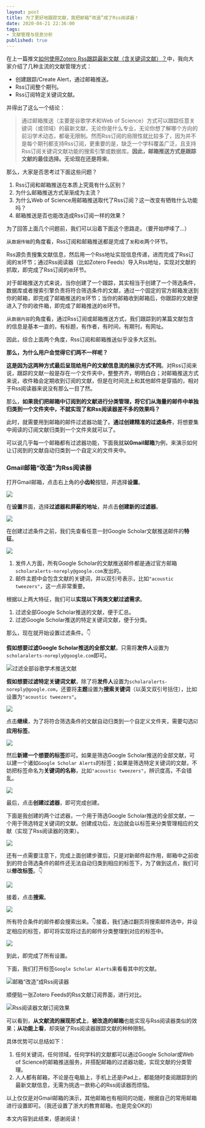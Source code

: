```yaml
---
layout: post
title: 为了更好地跟踪文献，我把邮箱“改造”成了Rss阅读器！
date: 2020-04-21 22:36:00
tags: 
- 文献管理与信息分析
published: true
---
```


在上一篇推文[如何使用Zotero Rss跟踪最新文献（含关键词文献）？](https://mp.weixin.qq.com/s/eOvHbqvnSmtUYcAF4ao-yw)中，我向大家介绍了几种主流的文献管理方式：

- 创建跟踪/Create Alert，通过邮箱推送。
- Rss订阅整个期刊。
- Rss订阅特定关键词文献。

并得出了这么一个结论：

>  通过邮箱推送（主要是谷歌学术和Web of Science）方式可以跟踪任意关键词（或领域）的最新文献，无论你是什么专业，无论你想了解哪个方向的前沿学术动态，都毫无限制。然而Rss订阅的局限性就比较多了，因为并不是每个期刊都支持Rss订阅，更重要的是，缺乏一个学科覆盖广泛，且支持Rss订阅关键词文献功能的搜索引擎或数据库。**因此，邮箱推送方式是跟踪文献的最佳选择。无论现在还是将来**。

那么，大家是否思考过下面这些问题？

1. Rss订阅和邮箱推送在本质上究竟有什么区别？
2. 为什么邮箱推送方式渐渐成为主流？
3. 为什么Web of Science用邮箱推送取代了Rss订阅？这一改变有牺牲什么功能吗？
4. 邮箱推送是否也能改造成Rss订阅一样的效果？

为了回答上面几个问题前，我们可以沿着下面这个思路走。（要开始啰嗦了...）

从`数据传输`的角度看，Rss订阅和邮箱推送都是完成了`发`和`收`两个环节。

Rss源负责搜集文献信息，然后用一个Rss地址实现信息传递，进而完成了Rss订阅的`发`环节；通过Rss阅读器（比如Zotero Feeds）导入Rss地址，实现对文献的抓取，即完成了Rss订阅的`收`环节。

对于邮箱推送方式来说，当你创建了一个跟踪，其实相当于创建了一个筛选条件，数据库或者搜索引擎负责将符合筛选条件的文献，通过一个固定的官方邮箱发送到你的邮箱，即完成了邮箱推送的`发`环节；当你的邮箱收到邮箱后，你跟踪的文献便进入了你的收件箱，即完成了邮箱推送的`收`环节。

从`数据内容`的角度看，通过Rss订阅或邮箱推送方式，我们跟踪到的某篇文献包含的信息是基本一直的，有标题，有作者，有时间，有期刊，有网址。

因此，综合上面两个角度，Rss订阅和邮箱推送似乎没多大区别。

**那么，为什么用户会觉得它们两不一样呢？**

**这是因为这两种方式最后呈现给用户的文献信息流的展示方式不同**。对Rss订阅来说，跟踪的文献一般是存在一个文件夹中，整整齐齐，明明白白；对邮箱推送方式来说，收件箱会定期收到订阅的文献，但是在时间流上和其他邮件是穿插的，相对于Rss阅读器来说没有那么一目了然。

那么，**如果我们把邮箱中订阅到的文献进行分类管理，将它们从海量的邮件中单独归类到一个文件夹中，不就实现了和Rss阅读器差不多的效果吗？**

此时，就需要用到邮箱的邮件过滤器功能了。**通过创建精准的过滤条件**，将想要集中阅读的订阅文献归类到一个文件夹就可以了。

可以说几乎每一个邮箱都有过滤器功能，下面我就**以Gmail邮箱**为例，来演示如何让订阅到的文献自动归类到一个自定义的文件夹中。

### Gmail邮箱“改造”为Rss阅读器

打开Gmail邮箱，点击右上角的**小齿轮**按钮，并选择**设置**。

![](https://figurebed-iseex.oss-cn-hangzhou.aliyuncs.com/img/20200421082013.png)

在**设置**界面，选择**过滤器和屏蔽的地址**，并点击**创建新的过滤器**。

![](https://figurebed-iseex.oss-cn-hangzhou.aliyuncs.com/img/20200421082052.png)

在创建过滤条件之前，我们先查看任意一封Google Scholar文献推送邮件的**特征**。

![](https://figurebed-iseex.oss-cn-hangzhou.aliyuncs.com/img/20200421085240.png)

1. 发件人方面，所有Google Scholar的文献推送邮件都是通过官方邮箱`scholaralerts-noreply@google.com`发出的。
2. 邮件主题中会包含文献的关键词，并以双引号表示，比如`"acoustic tweezers"`，这一点非常重要。

根据以上两大特征，我们可以**实现以下两类文献过滤需求**。

1. 过滤全部Google Scholar推送的文献，便于汇总。
2. 过滤Google Scholar推送的特定关键词文献，便于分类。

那么，现在就开始设置过滤条件。👇

**假如想要过滤Google Scholar推送的全部文献**，只需将**发件人**设置为`scholaralerts-noreply@google.com`即可。

![过滤全部谷歌学术推送文献](https://figurebed-iseex.oss-cn-hangzhou.aliyuncs.com/img/20200421085550.png)

**假如想要过滤特定关键词文献**，除了将**发件人**设置为`scholaralerts-noreply@google.com`，还要将**主题**设置为**搜索关键词**（以英文双引号括住），比如设置为`"acoustic tweezers"`。

![](https://figurebed-iseex.oss-cn-hangzhou.aliyuncs.com/img/20200421085932.png)

点击**继续**，为了将符合筛选条件的文献自动归类到一个自定义文件夹，需要勾选☑️**应用标签**。

![](https://figurebed-iseex.oss-cn-hangzhou.aliyuncs.com/img/20200421090111.png)

然后**新建一个想要的标签**即可。如果是筛选Google Scholar推送的全部文献，可以建一个诸如`Google Scholar Alerts`的标签；如果是筛选特定关键词的文献，不妨把标签命名为**关键词的名称**，比如`"acoustic tweezers"`，辨识度高，不会错乱。

![](https://figurebed-iseex.oss-cn-hangzhou.aliyuncs.com/img/20200421090224.png)

最后，点击**创建过滤器**，即可完成创建。

下面是我创建的两个过滤器，一个用于筛选Google Scholar推送的全部文献，一个用于筛选特定关键词的文献。创建成功后，左边就会以标签来分类管理相应的文献（实现了Rss阅读器的效果）。

![](https://figurebed-iseex.oss-cn-hangzhou.aliyuncs.com/img/20200421091000.png)

还有一点需要注意下，完成上面创建步骤后，只是对新邮件起作用，邮箱中之前收到的符合筛选条件的邮件还无法自动归类到相应的标签下，为了做到这点，我们可以**修改标签**。👇

![](https://figurebed-iseex.oss-cn-hangzhou.aliyuncs.com/img/20200421091454.png)

接着，点击**搜索**。

![](https://figurebed-iseex.oss-cn-hangzhou.aliyuncs.com/img/20200421091605.png)

所有符合条件的邮件都会搜索出来。👇接着，我们通过翻页将搜索邮件选中，并设定相应的标签，即可将实现将过去的邮件分类整理到对应的标签中。

![](https://figurebed-iseex.oss-cn-hangzhou.aliyuncs.com/img/20200421092157.png)

到此，即完成了所有设置。

下面，我们打开标签`Google Scholar Alerts`来看看其中的文献。

![邮箱“改造”成Rss阅读器](https://figurebed-iseex.oss-cn-hangzhou.aliyuncs.com/img/20200421092517.png)

顺便贴一张Zotero Feeds的Rss文献订阅界面，进行对比。

![Rss阅读器文献订阅效果](https://figurebed-iseex.oss-cn-hangzhou.aliyuncs.com/img/20200421092759.png)

可以看到，**从文献流的展现形式上**，**被改造的邮箱**也能实现与Rss阅读器类似的效果；**从功能上看**，却突破了Rss阅读器跟踪文献的种种限制。

具体优势可以总结如下：

1. 任何关键词，任何领域，任何学科的文献都可以通过Google Scholar或Web of Science的邮箱推送服务，并搭配邮箱的过滤器功能，实现文献的分类管理。
2. 人人都有邮箱，不论是在电脑上，手机上还是iPad上，都能随时查阅跟踪到的最新文献信息，无需为挑选一款称心的Rss阅读器而烦恼。

以上仅仅是对Gmail邮箱的演示，其他邮箱也有相同的功能，根据自己的常用邮箱进行设置即可。（我还设置了浙大的教育邮箱，也是完全OK的）

本文内容到此结束，感谢阅读！

